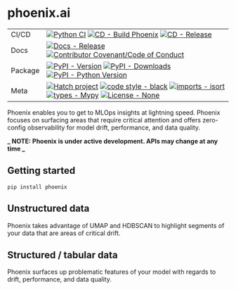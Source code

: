 # phoenix.ai

<div align="center">

| | |
| --- | --- |
| CI/CD | [![Python CI](https://github.com/Arize-ai/phoenix/actions/workflows/python-CI.yml/badge.svg)](https://github.com/Arize-ai/phoenix/actions/workflows/python-CI.yml)  [![CD - Build Phoenix]()]() [![CD - Release]()]() |
| Docs | [![Docs - Release]()]() [![Contributor Covenant/Code of Conduct]()]() |
| Package | [![PyPI - Version]()]() [![PyPI - Downloads]()]() [![PyPI - Python Version]()]() |
| Meta | [![Hatch project](https://img.shields.io/badge/%F0%9F%A5%9A-Hatch-4051b5.svg)](https://github.com/pypa/hatch) [![code style - black](https://img.shields.io/badge/code%20style-black-000000.svg)](https://github.com/psf/black) [![imports - isort](https://img.shields.io/badge/imports-isort-ef8336.svg)](https://github.com/pycqa/isort) [![types - Mypy](https://img.shields.io/badge/types-Mypy-blue.svg)](https://github.com/python/mypy)  [![License - None]()](https://spdx.org/licenses/)|

</div>

Phoenix enables you to get to MLOps insights at lightning speed. Phoenix focuses on surfacing areas
that require critical attention and offers zero-config observability for model drift, performance,
and data quality.

**_ NOTE: Phoenix is under active development. APIs may change at any time _**

## Getting started

```shell
pip install phoenix
```

## Unstructured data

Phoenix takes advantage of UMAP and HDBSCAN to highlight segments of your data that are areas of
critical drift.

## Structured / tabular data

Phoenix surfaces up problematic features of your model with regards to drift, performance, and data
quality.
